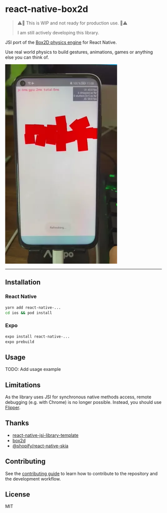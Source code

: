 # react-native-box2d

> ⚠️🚧 This is WIP and not ready for production use. 🚧⚠️
>
> I am still actively developing this library.

JSI port of the [Box2D physics engine](https://box2d.org/) for React Native.

Use real world physics to build gestures, animations, games or anything else you can think of.

![](./docs/img/example-boxes.webp)

---

## Installation

### React Native

```sh
yarn add react-native-...
cd ios && pod install
```

### Expo

```sh
expo install react-native-...
expo prebuild
```

## Usage

TODO: Add usage example

## Limitations

As the library uses JSI for synchronous native methods access, remote debugging (e.g. with Chrome) is no longer possible. Instead, you should use [Flipper](https://fbflipper.com).

## Thanks

- [react-native-jsi-library-template](https://github.com/mrousavy/react-native-jsi-library-template)
- [box2d](https://box2d.org/)
- [@shopify/react-native-skia](https://github.com/Shopify/react-native-skia)

## Contributing

See the [contributing guide](CONTRIBUTING.md) to learn how to contribute to the repository and the development workflow.

## License

MIT
